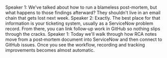 Speaker 1: We've talked about how to run a blameless post-mortem, but what happens to those findings afterward? They shouldn't live in an email chain that gets lost next week.
Speaker 2: Exactly. The best place for that information is your ticketing system, usually as a ServiceNow problem record. From there, you can link follow‑up work in GitHub so nothing slips through the cracks.
Speaker 1: Today we'll walk through how RCA notes move from a post‑mortem document into ServiceNow and then connect to GitHub issues. Once you see the workflow, recording and tracking improvements becomes almost automatic.
